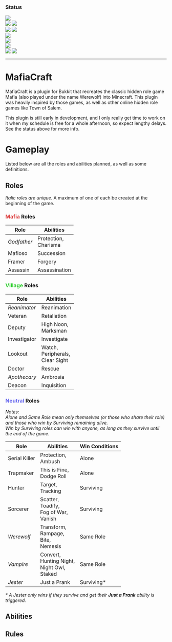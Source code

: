 ### Status

![](https://img.shields.io/badge/Project%20Phase-Implementation-yellow)  
![](https://img.shields.io/badge/Total%20Roles-19-lightgrey)
![](https://img.shields.io/badge/Implemented%20Roles-7-red)  
![](https://img.shields.io/badge/Total%20Abilities-34-lightgrey)
![](https://img.shields.io/badge/Implemented%20Abilities-9-red)  
![](https://img.shields.io/badge/Commands-Not%20Started-darkred)  
![](https://img.shields.io/badge/Game%20Flow-Not%20Started-darkred)  
![](https://img.shields.io/badge/Testing-None-black)  
![](https://img.shields.io/badge/Estimated%20Finish%20Date-No%20Clue-blue)
![](https://img.shields.io/badge/December%20Hopefully!-teal)

---

# MafiaCraft

<p>MafiaCraft is a plugin for Bukkit that recreates the classic hidden role game
Mafia (also played under the name Werewolf) into Minecraft. This plugin was heavily inspired by those
games, as well as other online hidden role games like Town of Salem.</p>
<p>This plugin is still early in development, and I only really get time to work on it when my schedule
is free for a whole afternoon, so expect lengthy delays. See the status above for more info.</p>

# Gameplay

Listed below are all the roles and abilities planned, as well as some definitions.

## Roles
*Italic roles are unique*. A maximum of one of each be created at the beginning of the game.

### <font color="#dd4444">Mafia</font> Roles

| Role        | Abilities                |
|-------------|--------------------------|
| *Godfather* | Protection,<br/>Charisma |
| Mafioso     | Succession               |
| Framer      | Forgery                  |
| Assassin    | Assassination            |

### <font color="#33cf33">Village</font> Roles

| Role         | Abilities                               |
|--------------|-----------------------------------------|
| *Reanimator* | Reanimation                             |
| Veteran      | Retaliation                             |
| Deputy       | High Noon,<br/>Marksman                 |
| Investigator | Investigate                             |
| Lookout      | Watch,<br/>Peripherals,<br/>Clear Sight |
| Doctor       | Rescue                                  |
| *Apothecary* | Ambrosia                                |
| Deacon       | Inquisition                             |

### <font color="#6666ee">Neutral</font> Roles

_Notes:  
Alone and Same Role mean only themselves (or those who share their role) and those
who win by Surviving remaining alive.  
Win by Surviving roles can win with anyone, as long as they survive until the end of the game._

| Role          | Abilities                                             | Win Conditions |
|---------------|-------------------------------------------------------|----------------|
| Serial Killer | Protection,<br/>Ambush                                | Alone          |
| Trapmaker     | This is Fine,<br/>Dodge Roll                          | Alone          |
| Hunter        | Target,<br/>Tracking                                  | Surviving      |
| Sorcerer      | Scatter,<br/>Toadify,<br/>Fog of War,<br/>Vanish      | Surviving      |
| *Werewolf*    | Transform,<br/>Rampage,<br/>Bite,<br/>Nemesis         | Same Role      |
| *Vampire*     | Convert,<br/>Hunting Night,<br/>Night Owl,<br/>Staked | Same Role      |
| *Jester*      | Just a Prank                                          | Surviving*     |
_* A Jester only wins if they survive and get their **Just a Prank** ability is triggered._

## Abilities

## Rules
